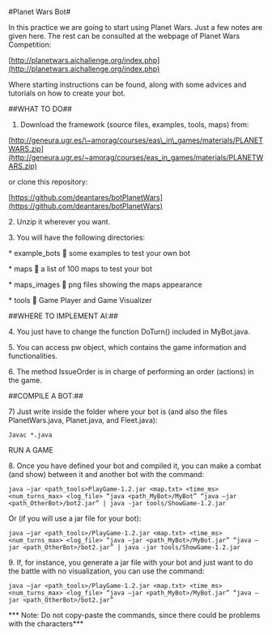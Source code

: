 #Planet Wars Bot#

In this practice we are going to start using Planet Wars. Just a few
notes are given here. The rest can be consulted at the webpage of Planet
Wars Competition:

[http://planetwars.aichallenge.org/index.php](http://planetwars.aichallenge.org/index.php)

Where starting instructions can be found, along with some advices and
tutorials on how to create your bot.


##WHAT TO DO##

1.  Download the framework (source files, examples, tools, maps) from:

[http://geneura.ugr.es/\~amorag/courses/eas\_in\_games/materials/PLANETWARS.zip](http://geneura.ugr.es/~amorag/courses/eas_in_games/materials/PLANETWARS.zip)


or clone this repository:


[https://github.com/deantares/botPlanetWars](https://github.com/deantares/botPlanetWars)



​2. Unzip it wherever you want.

​3. You will have the following directories:

​* example_bots  some examples to test your own bot

​* maps  a list of 100 maps to test your bot

​* maps_images  png files showing the maps appearance

​* tools  Game Player and Game Visualizer

##WHERE TO IMPLEMENT AI:##

​4. You just have to change the function DoTurn() included in
MyBot.java.

​5. You can access pw object, which contains the game information and
functionalities.

​6. The method IssueOrder is in charge of performing an order (actions)
in the game.

##COMPILE A BOT:##

​7) Just write inside the folder where your bot is (and also the files
PlanetWars.java, Planet.java, and Fleet.java):

`Javac *.java`

RUN A GAME

​8. Once you have defined your bot and compiled it, you can make a
combat (and show) between it and another bot with the command:

`java –jar <path_tools>PlayGame-1.2.jar <map.txt> <time_ms>
<num_turns_max> <log_file> “java <path_MyBot>/MyBot” “java
–jar <path_OtherBot>/bot2.jar” | java -jar tools/ShowGame-1.2.jar`

Or (if you will use a jar file for your bot):

`java –jar <path_tools>/PlayGame-1.2.jar <map.txt> <time_ms>
<num_turns_max> <log_file> “java –jar <path_MyBot>/MyBot.jar”
“java –jar <path_OtherBot>/bot2.jar” | java -jar
tools/ShowGame-1.2.jar`

​9. If, for instance, you generate a jar file with your bot and just
want to do the battle with no visualization, you can use the command:

`java –jar <path_tools>/PlayGame-1.2.jar <map.txt> <time_ms>
<num_turns_max> <log_file> “java –jar <path_MyBot>/MyBot.jar”
“java –jar <path_OtherBot>/bot2.jar”`


*** Note: Do not copy-paste the commands, since there could be
problems with the characters***
